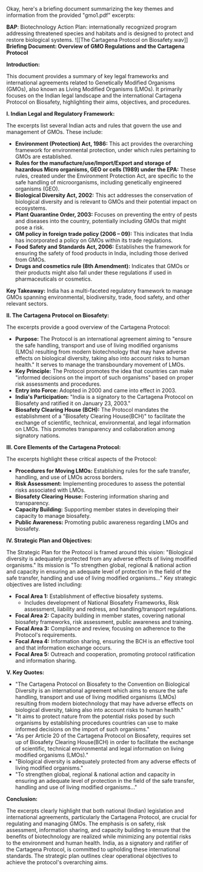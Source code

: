 Okay, here's a briefing document summarizing the key themes and information from the provided "gmo1.pdf" excerpts:

**BAP**: Biotechnology Action Plan: internationally recognized program addressing threatened species and habitats and is designed to protect and restore biological systems.
![[The Cartagena Protocol on Biosafety.wav]]
**Briefing Document: Overview of GMO Regulations and the Cartagena Protocol**

**Introduction:**

This document provides a summary of key legal frameworks and international agreements related to Genetically Modified Organisms (GMOs), also known as Living Modified Organisms (LMOs). It primarily focuses on the Indian legal landscape and the international Cartagena Protocol on Biosafety, highlighting their aims, objectives, and procedures.

**I. Indian Legal and Regulatory Framework:**

The excerpts list several Indian acts and rules that govern the use and management of GMOs. These include:

- **Environment (Protection) Act, 1986:** This act provides the overarching framework for environmental protection, under which rules pertaining to GMOs are established.
- **Rules for the manufacture/use/Import/Export and storage of hazardous Micro organisms, GEO or cells (1989) under the EPA:** These rules, created under the Environment Protection Act, are specific to the safe handling of microorganisms, including genetically engineered organisms (GEO).
- **Biological Diversity Act, 2002:** This act addresses the conservation of biological diversity and is relevant to GMOs and their potential impact on ecosystems.
- **Plant Quarantine Order, 2003:** Focuses on preventing the entry of pests and diseases into the country, potentially including GMOs that might pose a risk.
- **GM policy in foreign trade policy (2006 – 09):** This indicates that India has incorporated a policy on GMOs within its trade regulations.
- **Food Safety and Standards Act, 2006:** Establishes the framework for ensuring the safety of food products in India, including those derived from GMOs.
- **Drugs and cosmetics rule (8th Amendment):** Indicates that GMOs or their products might also fall under these regulations if used in pharmaceuticals or cosmetics.

**Key Takeaway:** India has a multi-faceted regulatory framework to manage GMOs spanning environmental, biodiversity, trade, food safety, and other relevant sectors.

**II. The Cartagena Protocol on Biosafety:**

The excerpts provide a good overview of the Cartagena Protocol:

- **Purpose:** The Protocol is an international agreement aiming to "ensure the safe handling, transport and use of living modified organisms (LMOs) resulting from modern biotechnology that may have adverse effects on biological diversity, taking also into account risks to human health." It serves to manage the transboundary movement of LMOs.
- **Key Principle:** The Protocol promotes the idea that countries can make "informed decisions on the import of such organisms" based on proper risk assessments and procedures.
- **Entry into Force:** Adopted in 2000 and came into effect in 2003.
- **India's Participation:** "India is a signatory to the Cartagena Protocol on Biosafety and ratified it on January 23, 2003."
- **Biosafety Clearing House (BCH):** The Protocol mandates the establishment of a "Biosafety Clearing House(BCH)" to facilitate the exchange of scientific, technical, environmental, and legal information on LMOs. This promotes transparency and collaboration among signatory nations.

**III. Core Elements of the Cartagena Protocol:**

The excerpts highlight these critical aspects of the Protocol:

- **Procedures for Moving LMOs:** Establishing rules for the safe transfer, handling, and use of LMOs across borders.
- **Risk Assessment:** Implementing procedures to assess the potential risks associated with LMOs.
- **Biosafety Clearing House:** Fostering information sharing and transparency.
- **Capacity Building:** Supporting member states in developing their capacity to manage biosafety.
- **Public Awareness:** Promoting public awareness regarding LMOs and biosafety.

**IV. Strategic Plan and Objectives:**

The Strategic Plan for the Protocol is framed around this vision: "Biological diversity is adequately protected from any adverse effects of living modified organisms." Its mission is "To strengthen global, regional & national action and capacity in ensuring an adequate level of protection in the field of the safe transfer, handling and use of living modified organisms…" Key strategic objectives are listed including:

- **Focal Area 1:** Establishment of effective biosafety systems.
	- Includes development of National Biosafety Frameworks, Risk assessment, liability and redress, and handling/transport regulations.
- **Focal Area 2:** Capacity building in member states, covering national biosafety frameworks, risk assessment, public awareness and training.
- **Focal Area 3:** Compliance and review, focusing on adherence to the Protocol's requirements.
- **Focal Area 4:** Information sharing, ensuring the BCH is an effective tool and that information exchange occurs.
- **Focal Area 5:** Outreach and cooperation, promoting protocol ratification and information sharing.

**V. Key Quotes:**

- "The Cartagena Protocol on Biosafety to the Convention on Biological Diversity is an international agreement which aims to ensure the safe handling, transport and use of living modified organisms (LMOs) resulting from modern biotechnology that may have adverse effects on biological diversity, taking also into account risks to human health."
- "It aims to protect nature from the potential risks posed by such organisms by establishing procedures countries can use to make informed decisions on the import of such organisms."
- "As per Article 20 of the Cartagena Protocol on Biosafety, requires set up of Biosafety Clearing House(BCH) in order to facilitate the exchange of scientific, technical environmental and legal information on living modified organisms (LMOs)."
- "Biological diversity is adequately protected from any adverse effects of living modified organisms."
- "To strengthen global, regional & national action and capacity in ensuring an adequate level of protection in the field of the safe transfer, handling and use of living modified organisms..."

**Conclusion:**

The excerpts clearly highlight that both national (Indian) legislation and international agreements, particularly the Cartagena Protocol, are crucial for regulating and managing GMOs. The emphasis is on safety, risk assessment, information sharing, and capacity building to ensure that the benefits of biotechnology are realized while minimizing any potential risks to the environment and human health. India, as a signatory and ratifier of the Cartagena Protocol, is committed to upholding these international standards. The strategic plan outlines clear operational objectives to achieve the protocol's overarching aims.